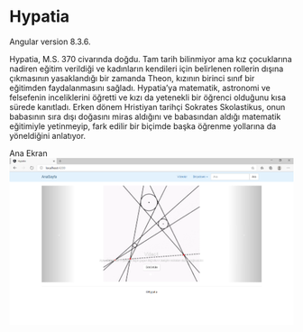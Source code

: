 # Hypatia

Angular version 8.3.6.

Hypatia, M.S. 370 civarında doğdu. Tam tarih bilinmiyor ama kız çocuklarına nadiren eğitim verildiği ve kadınların kendileri için belirlenen rollerin dışına çıkmasının yasaklandığı bir zamanda Theon, kızının birinci sınıf bir eğitimden faydalanmasını sağladı. Hypatia’ya matematik, astronomi ve felsefenin inceliklerini öğretti ve kızı da yetenekli bir öğrenci olduğunu kısa sürede kanıtladı. Erken dönem Hristiyan tarihçi Sokrates Skolastikus, onun babasının sıra dışı doğasını miras aldığını ve babasından aldığı matematik eğitimiyle yetinmeyip, fark edilir bir biçimde başka öğrenme yollarına da yöneldiğini anlatıyor.

Ana Ekran
![Ana Ekran](https://github.com/NisanurBulut/Hypatia/blob/master/src/assets/Trailer/anaEkran.PNG)